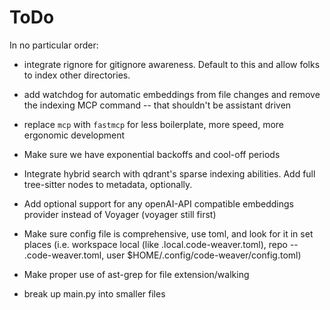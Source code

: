 <!--
SPDX-FileCopyrightText: 2025 Knitli Inc.
SPDX-FileContributor: Adam Poulemanos <adam@knit.li>

SPDX-License-Identifier: MIT OR Apache-2.0
-->

# ToDo

In no particular order:

- integrate rignore for gitignore awareness. Default to this and allow folks to index other directories.
- add watchdog for automatic embeddings from file changes and remove the indexing MCP command -- that shouldn't be assistant driven
- replace `mcp` with `fastmcp` for less boilerplate, more speed, more ergonomic development
- Make sure we have exponential backoffs and cool-off periods
- Integrate hybrid search with qdrant's sparse indexing abilities. Add full tree-sitter nodes to metadata, optionally.
- Add optional support for any openAI-API compatible embeddings provider instead of Voyager (voyager still first)
- Make sure config file is comprehensive, use toml, and look for it in set places (i.e. workspace local (like .local.code-weaver.toml), repo -- .code-weaver.toml, user $HOME/.config/code-weaver/config.toml)
- Make proper use of ast-grep for file extension/walking

- break up main.py into smaller files
